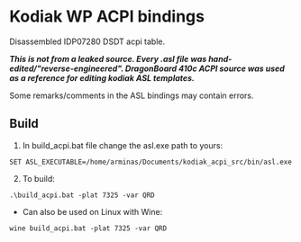# Kodiak WP ACPI bindings

Disassembled IDP07280 DSDT acpi table.

***This is not from a leaked source. Every .asl file was hand-edited/"reverse-engineered". DragonBoard 410c ACPI source was used as a reference for editing kodiak ASL templates.***

Some remarks/comments in the ASL bindings may contain errors.

## Build
1. In build_acpi.bat file change the asl.exe path to yours:
```
SET ASL_EXECUTABLE=/home/arminas/Documents/kodiak_acpi_src/bin/asl.exe
```

2. To build:
```
.\build_acpi.bat -plat 7325 -var QRD
```
 - Can also be used on Linux with Wine:
 ```
 wine build_acpi.bat -plat 7325 -var QRD
 ```

